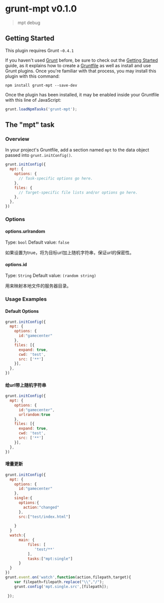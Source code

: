 # grunt-mpt v0.1.0

> mpt debug

## Getting Started
This plugin requires Grunt `~0.4.1`

If you haven't used [Grunt](http://gruntjs.com/) before, be sure to check out the [Getting Started](http://gruntjs.com/getting-started) guide, as it explains how to create a [Gruntfile](http://gruntjs.com/sample-gruntfile) as well as install and use Grunt plugins. Once you're familiar with that process, you may install this plugin with this command:

```shell
npm install grunt-mpt --save-dev
```

Once the plugin has been installed, it may be enabled inside your Gruntfile with this line of JavaScript:

```js
grunt.loadNpmTasks('grunt-mpt');
```

## The "mpt" task

### Overview
In your project's Gruntfile, add a section named `mpt` to the data object passed into `grunt.initConfig()`.

```js
grunt.initConfig({
  mpt: {
    options: {
      // Task-specific options go here.
    },
    files: {
      // Target-specific file lists and/or options go here.
    },
  },
})
```

### Options

#### options.urlrandom
Type: `bool`
Default value: `false`

如果设置为true，将为目标url加上随机字符串，保证url的保密性。

#### options.id
Type: `String`
Default value: `(random string)`

用来映射本地文件的服务器目录。


### Usage Examples

#### Default Options

```js
grunt.initConfig({
  mpt: {
    options: {
      id:"gamecenter"
    },
    files: [{
      expand: true,
      cwd: 'test',
      src: ['**']
    }],
  },
})
```

#### 给url带上随机字符串

```js
grunt.initConfig({
  mpt: {
    options: {
      id:"gamecenter",
      urlrandom:true
    },
    files: [{
      expand: true,
      cwd: 'test',
      src: ['**']
    }],
  },
})
```
#### 增量更新

```js
grunt.initConfig({
  mpt: {
    options: {
      id:"gamecenter"
    },
    single:{
      options:{
        action:"changed"
      },
      src:["test/index.html"]
      
    }
  }
  watch:{
      main: {
          files: [
             'test/**'
          ],
          tasks:["mpt:single"]
      }
  }
})
grunt.event.on('watch',function(action,filepath,target){
    var filepath=filepath.replace("\\","/");
    grunt.config('mpt.single.src',[filepath]);
    
 });

```
